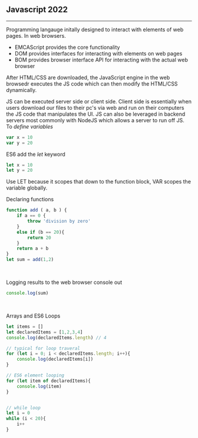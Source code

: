 ## Javascript 2022
--- 

Programming langauge initally designed to interact with elements of web pages. In web browsers. 

- EMCAScript provides the core functionality 
- DOM provides interfaces for interacting with elements on web pages 
- BOM provides browser interface API for interacting with the actual web browser 

After HTML/CSS are downloaded, the JavaScript engine in the web browsedr executes the JS code which can then modify the HTML/CSS dynamically. 

JS can be executed server side or client side. Client side is essentially when users download our files to their pc's via web and run on their computers the JS code that manipulates the UI. JS can also be leveraged in backend servers most commonly with NodeJS which allows a server to run off JS. 
<br>
To <em> define variables </em>
```js
var x = 10
var y = 20  
```

ES6 add the <em> let </em> keyword 
```js
let x = 10 
let y = 20 
```
Use LET because it scopes that down to the function block, VAR scopes the variable globally. 
<br>

Declaring functions  
```js
function add ( a, b ) {
    if a == 0 {
        throw 'division by zero' 
    } 
    else if (b == 20){
        return 20     
    } 
    return a + b 
}
let sum = add(1,2) 
```
<br>

Logging results to the web browser console out 
```js
console.log(sum)
```
<br>

Arrays and ES6 Loops
```js
let items = [] 
let declaredItems = [1,2,3,4]
console.log(declaredItems.length) // 4 

// typical for loop traveral 
for (let i = 0; i < declaredItems.length; i++){
    console.log(declaredItems[i])
}

// ES6 element looping 
for (let item of declaredItems){
    console.log(item)
}


// while loop 
let i = 0
while (i < 20){
    i++
}

```